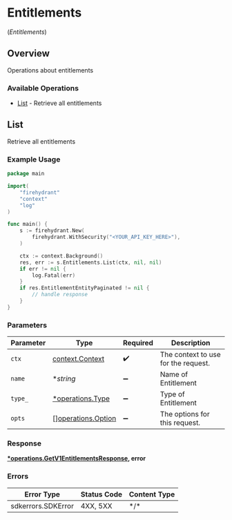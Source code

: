 # Entitlements
(*Entitlements*)

## Overview

Operations about entitlements

### Available Operations

* [List](#list) - Retrieve all entitlements

## List

Retrieve all entitlements

### Example Usage

```go
package main

import(
	"firehydrant"
	"context"
	"log"
)

func main() {
    s := firehydrant.New(
        firehydrant.WithSecurity("<YOUR_API_KEY_HERE>"),
    )

    ctx := context.Background()
    res, err := s.Entitlements.List(ctx, nil, nil)
    if err != nil {
        log.Fatal(err)
    }
    if res.EntitlementEntityPaginated != nil {
        // handle response
    }
}
```

### Parameters

| Parameter                                                | Type                                                     | Required                                                 | Description                                              |
| -------------------------------------------------------- | -------------------------------------------------------- | -------------------------------------------------------- | -------------------------------------------------------- |
| `ctx`                                                    | [context.Context](https://pkg.go.dev/context#Context)    | :heavy_check_mark:                                       | The context to use for the request.                      |
| `name`                                                   | **string*                                                | :heavy_minus_sign:                                       | Name of Entitlement                                      |
| `type_`                                                  | [*operations.Type](../../models/operations/type.md)      | :heavy_minus_sign:                                       | Type of Entitlement                                      |
| `opts`                                                   | [][operations.Option](../../models/operations/option.md) | :heavy_minus_sign:                                       | The options for this request.                            |

### Response

**[*operations.GetV1EntitlementsResponse](../../models/operations/getv1entitlementsresponse.md), error**

### Errors

| Error Type         | Status Code        | Content Type       |
| ------------------ | ------------------ | ------------------ |
| sdkerrors.SDKError | 4XX, 5XX           | \*/\*              |